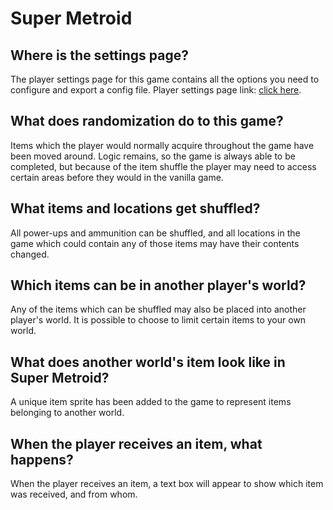 # Super Metroid

## Where is the settings page?
The player settings page for this game contains all the options you need to configure and export a config file. Player settings page link: [click here](../player-settings).

## What does randomization do to this game?
Items which the player would normally acquire throughout the game have been moved around. Logic remains, so the game is always able to be completed, but because of the item shuffle the player may need to access certain areas before they would in the vanilla game.

## What items and locations get shuffled?
All power-ups and ammunition can be shuffled, and all locations in the game which could contain any of those items may have their contents changed.

## Which items can be in another player's world?
Any of the items which can be shuffled may also be placed into another player's world. It is possible to choose to limit certain items to your own world.

## What does another world's item look like in Super Metroid?
A unique item sprite has been added to the game to represent items belonging to another world.

## When the player receives an item, what happens?
When the player receives an item, a text box will appear to show which item was received, and from whom.

